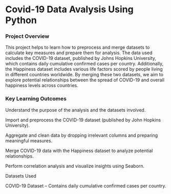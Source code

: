 # Covid-19 Data Avalysis Using Python
### Project Overview

This project helps to learn how to preprocess and merge datasets to calculate key measures and prepare them for analysis. The data used includes the COVID-19 dataset, published by Johns Hopkins University, which contains daily cumulative confirmed cases per country. Additionally, the Happiness dataset includes various life factors scored by people living in different countries worldwide. By merging these two datasets, we aim to explore potential relationships between the spread of COVID-19 and overall happiness levels across countries.

### Key Learning Outcomes

Understand the purpose of the analysis and the datasets involved.

Import and preprocess the COVID-19 dataset (published by John Hopkins University).

Aggregate and clean data by dropping irrelevant columns and preparing meaningful measures.

Merge COVID-19 data with the Happiness dataset to analyze potential relationships.

Perform correlation analysis and visualize insights using Seaborn.

Datasets Used

COVID-19 Dataset – Contains daily cumulative confirmed cases per country.
